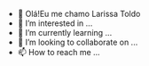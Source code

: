 - 👋 Olá!Eu me chamo Larissa Toldo
- 👀 I’m interested in ...
- 🌱 I’m currently learning ...
- 💞️ I’m looking to collaborate on ...
- 📫 How to reach me ...

<!---
larissatoldo/larissatoldo is a ✨ special ✨ repository because its `README.md` (this file) appears on your GitHub profile.
You can click the Preview link to take a look at your changes.
--->
